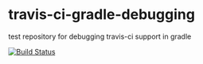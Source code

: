 travis-ci-gradle-debugging
==========================

test repository for debugging travis-ci support in gradle

[![Build Status](https://travis-ci.org/breskeby/travis-ci-gradle-debugging.png)](https://travis-ci.org/breskeby/travis-ci-gradle-debugging)
